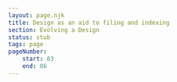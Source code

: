 ```yaml
---
layout: page.njk
title: Design as an aid to filing and indexing
section: Evolving a Design
status: stub
tags: page
pageNumber:
    start: 83
    end: 86
---
```

